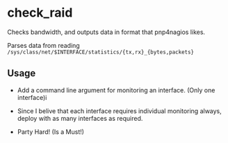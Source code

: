check_raid
==========

Checks bandwidth, and outputs data in format that pnp4nagios likes.

Parses data from reading `/sys/class/net/$INTERFACE/statistics/{tx,rx}_{bytes,packets}`


Usage
-----

- Add a command line argument for monitoring an interface. (Only one interface)i

- Since I belive that each interface requires individual monitoring always, deploy with as many interfaces as required.

- Party Hard! (Is a Must!)


